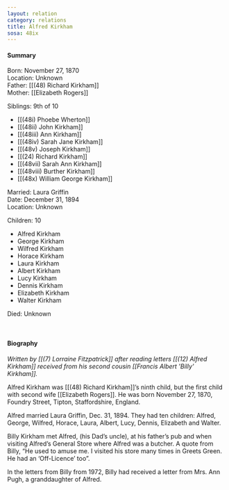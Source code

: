 ```yaml
---
layout: relation
category: relations
title: Alfred Kirkham
sosa: 48ix
---
```


#### Summary

Born: November 27, 1870
<br>Location: Unknown
<br>Father: [[(48) Richard Kirkham]]
<br>Mother: [[Elizabeth Rogers]]

Siblings: 9th of 10

* [[(48i) Phoebe Wherton]]
* [[(48ii) John Kirkham]]
* [[(48iii) Ann Kirkham]]
* [[(48iv) Sarah Jane Kirkham]]
* [[(48v) Joseph Kirkham]]
* [[(24) Richard Kirkham]]
* [[(48vii) Sarah Ann Kirkham]]
* [[(48viii) Burther Kirkham]]
* [[(48x) William George Kirkham]]

Married: Laura Griffin
<br>Date: December 31, 1894
<br>Location: Unknown

Children: 10

* Alfred Kirkham
* George Kirkham
* Wilfred Kirkham
* Horace Kirkham
* Laura Kirkham
* Albert Kirkham
* Lucy Kirkham
* Dennis Kirkham
* Elizabeth Kirkham
* Walter Kirkham

Died: Unknown

<br>


#### Biography

*Written by [[(7) Lorraine Fitzpatrick]] after reading letters [[(12) Alfred Kirkham]] received from his second cousin [[Francis Albert 'Billy' Kirkham]].*

Alfred Kirkham was [[(48) Richard Kirkham]]’s ninth child, but the first child with second wife [[Elizabeth Rogers]].  He was born November 27, 1870, Foundry Street, Tipton, Staffordshire, England.

Alfred married Laura Griffin, Dec. 31, 1894.  They had ten children:  Alfred, George, Wilfred, Horace, Laura, Albert, Lucy, Dennis, Elizabeth and Walter.

Billy Kirkham met Alfred, (his Dad’s uncle), at his father’s pub and when visiting Alfred’s General Store where Alfred was a butcher.  A quote from Billy, “He used to amuse me.  I visited his store many times in Greets Green.  He had an ‘Off-Licence’ too”.

In the letters from Billy from 1972, Billy had received a letter from Mrs. Ann Pugh, a granddaughter of Alfred.
